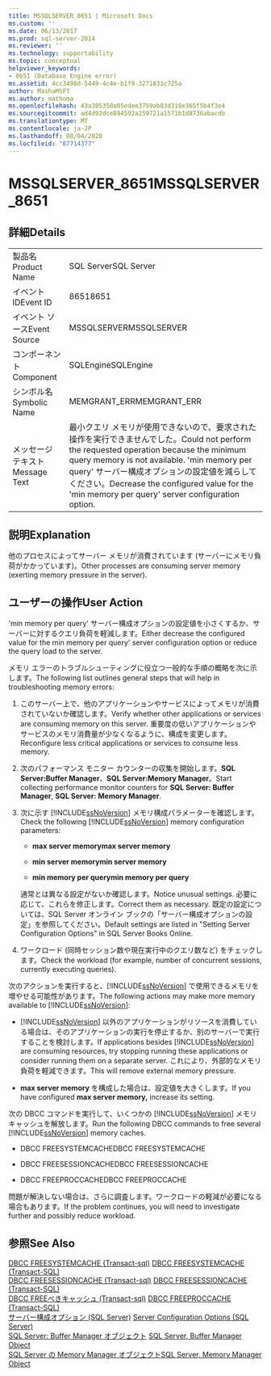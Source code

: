 ```yaml
---
title: MSSQLSERVER_8651 | Microsoft Docs
ms.custom: ''
ms.date: 06/13/2017
ms.prod: sql-server-2014
ms.reviewer: ''
ms.technology: supportability
ms.topic: conceptual
helpviewer_keywords:
- 8651 (Database Engine error)
ms.assetid: 4cc3498d-5449-4c4e-b1f9-3271831c725a
author: MashaMSFT
ms.author: mathoma
ms.openlocfilehash: 43a385350a05edee3759ab83d318e365f5b4f3e4
ms.sourcegitcommit: ad4d92dce894592a259721a1571b1d8736abacdb
ms.translationtype: MT
ms.contentlocale: ja-JP
ms.lasthandoff: 08/04/2020
ms.locfileid: "87714377"
---
```

# <a name="mssqlserver_8651"></a><span data-ttu-id="b1205-102">MSSQLSERVER_8651</span><span class="sxs-lookup"><span data-stu-id="b1205-102">MSSQLSERVER_8651</span></span>
    
## <a name="details"></a><span data-ttu-id="b1205-103">詳細</span><span class="sxs-lookup"><span data-stu-id="b1205-103">Details</span></span>  
  
|||  
|-|-|  
|<span data-ttu-id="b1205-104">製品名</span><span class="sxs-lookup"><span data-stu-id="b1205-104">Product Name</span></span>|<span data-ttu-id="b1205-105">SQL Server</span><span class="sxs-lookup"><span data-stu-id="b1205-105">SQL Server</span></span>|  
|<span data-ttu-id="b1205-106">イベント ID</span><span class="sxs-lookup"><span data-stu-id="b1205-106">Event ID</span></span>|<span data-ttu-id="b1205-107">8651</span><span class="sxs-lookup"><span data-stu-id="b1205-107">8651</span></span>|  
|<span data-ttu-id="b1205-108">イベント ソース</span><span class="sxs-lookup"><span data-stu-id="b1205-108">Event Source</span></span>|<span data-ttu-id="b1205-109">MSSQLSERVER</span><span class="sxs-lookup"><span data-stu-id="b1205-109">MSSQLSERVER</span></span>|  
|<span data-ttu-id="b1205-110">コンポーネント</span><span class="sxs-lookup"><span data-stu-id="b1205-110">Component</span></span>|<span data-ttu-id="b1205-111">SQLEngine</span><span class="sxs-lookup"><span data-stu-id="b1205-111">SQLEngine</span></span>|  
|<span data-ttu-id="b1205-112">シンボル名</span><span class="sxs-lookup"><span data-stu-id="b1205-112">Symbolic Name</span></span>|<span data-ttu-id="b1205-113">MEMGRANT_ERR</span><span class="sxs-lookup"><span data-stu-id="b1205-113">MEMGRANT_ERR</span></span>|  
|<span data-ttu-id="b1205-114">メッセージ テキスト</span><span class="sxs-lookup"><span data-stu-id="b1205-114">Message Text</span></span>|<span data-ttu-id="b1205-115">最小クエリ メモリが使用できないので、要求された操作を実行できませんでした。</span><span class="sxs-lookup"><span data-stu-id="b1205-115">Could not perform the requested operation because the minimum query memory is not available.</span></span> <span data-ttu-id="b1205-116">'min memory per query' サーバー構成オプションの設定値を減らしてください。</span><span class="sxs-lookup"><span data-stu-id="b1205-116">Decrease the configured value for the 'min memory per query' server configuration option.</span></span>|  
  
## <a name="explanation"></a><span data-ttu-id="b1205-117">説明</span><span class="sxs-lookup"><span data-stu-id="b1205-117">Explanation</span></span>  
 <span data-ttu-id="b1205-118">他のプロセスによってサーバー メモリが消費されています (サーバーにメモリ負荷がかかっています)。</span><span class="sxs-lookup"><span data-stu-id="b1205-118">Other processes are consuming server memory (exerting memory pressure in the server).</span></span>  
  
## <a name="user-action"></a><span data-ttu-id="b1205-119">ユーザーの操作</span><span class="sxs-lookup"><span data-stu-id="b1205-119">User Action</span></span>  
 <span data-ttu-id="b1205-120">'min memory per query' サーバー構成オプションの設定値を小さくするか、サーバーに対するクエリ負荷を軽減します。</span><span class="sxs-lookup"><span data-stu-id="b1205-120">Either decrease the configured value for the min memory per query' server configuration option or reduce the query load to the server.</span></span>  
  
 <span data-ttu-id="b1205-121">メモリ エラーのトラブルシューティングに役立つ一般的な手順の概略を次に示します。</span><span class="sxs-lookup"><span data-stu-id="b1205-121">The following list outlines general steps that will help in troubleshooting memory errors:</span></span>  
  
1.  <span data-ttu-id="b1205-122">このサーバー上で、他のアプリケーションやサービスによってメモリが消費されていないか確認します。</span><span class="sxs-lookup"><span data-stu-id="b1205-122">Verify whether other applications or services are consuming memory on this server.</span></span> <span data-ttu-id="b1205-123">重要度の低いアプリケーションやサービスのメモリ消費量が少なくなるように、構成を変更します。</span><span class="sxs-lookup"><span data-stu-id="b1205-123">Reconfigure less critical applications or services to consume less memory.</span></span>  
  
2.  <span data-ttu-id="b1205-124">次のパフォーマンス モニター カウンターの収集を開始します。**SQL Server:Buffer Manager**、**SQL Server:Memory Manager**。</span><span class="sxs-lookup"><span data-stu-id="b1205-124">Start collecting performance monitor counters for **SQL Server: Buffer Manager**, **SQL Server: Memory Manager**.</span></span>  
  
3.  <span data-ttu-id="b1205-125">次に示す [!INCLUDE[ssNoVersion](../../includes/ssnoversion-md.md)] メモリ構成パラメーターを確認します。</span><span class="sxs-lookup"><span data-stu-id="b1205-125">Check the following [!INCLUDE[ssNoVersion](../../includes/ssnoversion-md.md)] memory configuration parameters:</span></span>  
  
    -   <span data-ttu-id="b1205-126">**max server memory**</span><span class="sxs-lookup"><span data-stu-id="b1205-126">**max server memory**</span></span>  
  
    -   <span data-ttu-id="b1205-127">**min server memory**</span><span class="sxs-lookup"><span data-stu-id="b1205-127">**min server memory**</span></span>  
  
    -   <span data-ttu-id="b1205-128">**min memory per query**</span><span class="sxs-lookup"><span data-stu-id="b1205-128">**min memory per query**</span></span>  
  
     <span data-ttu-id="b1205-129">通常とは異なる設定がないか確認します。</span><span class="sxs-lookup"><span data-stu-id="b1205-129">Notice unusual settings.</span></span> <span data-ttu-id="b1205-130">必要に応じて、これらを修正します。</span><span class="sxs-lookup"><span data-stu-id="b1205-130">Correct them as necessary.</span></span> <span data-ttu-id="b1205-131">既定の設定については、SQL Server オンライン ブックの「サーバー構成オプションの設定」を参照してください。</span><span class="sxs-lookup"><span data-stu-id="b1205-131">Default settings are listed in "Setting Server Configuration Options" in SQL Server Books Online.</span></span>  
  
4.  <span data-ttu-id="b1205-132">ワークロード (同時セッション数や現在実行中のクエリ数など) をチェックします。</span><span class="sxs-lookup"><span data-stu-id="b1205-132">Check the workload (for example, number of concurrent sessions, currently executing queries).</span></span>  
  
 <span data-ttu-id="b1205-133">次のアクションを実行すると、[!INCLUDE[ssNoVersion](../../includes/ssnoversion-md.md)] で使用できるメモリを増やせる可能性があります。</span><span class="sxs-lookup"><span data-stu-id="b1205-133">The following actions may make more memory available to [!INCLUDE[ssNoVersion](../../includes/ssnoversion-md.md)]:</span></span>  
  
-   <span data-ttu-id="b1205-134">[!INCLUDE[ssNoVersion](../../includes/ssnoversion-md.md)] 以外のアプリケーションがリソースを消費している場合は、そのアプリケーションの実行を停止するか、別のサーバーで実行することを検討します。</span><span class="sxs-lookup"><span data-stu-id="b1205-134">If applications besides [!INCLUDE[ssNoVersion](../../includes/ssnoversion-md.md)] are consuming resources, try stopping running these applications or consider running them on a separate server.</span></span> <span data-ttu-id="b1205-135">これにより、外部的なメモリ負荷を軽減できます。</span><span class="sxs-lookup"><span data-stu-id="b1205-135">This will remove external memory pressure.</span></span>  
  
-   <span data-ttu-id="b1205-136">**max server memory** を構成した場合は、設定値を大きくします。</span><span class="sxs-lookup"><span data-stu-id="b1205-136">If you have configured **max server memory,** increase its setting.</span></span>  
  
 <span data-ttu-id="b1205-137">次の DBCC コマンドを実行して、いくつかの [!INCLUDE[ssNoVersion](../../includes/ssnoversion-md.md)] メモリ キャッシュを解放します。</span><span class="sxs-lookup"><span data-stu-id="b1205-137">Run the following DBCC commands to free several [!INCLUDE[ssNoVersion](../../includes/ssnoversion-md.md)] memory caches.</span></span>  
  
-   <span data-ttu-id="b1205-138">DBCC FREESYSTEMCACHE</span><span class="sxs-lookup"><span data-stu-id="b1205-138">DBCC FREESYSTEMCACHE</span></span>  
  
-   <span data-ttu-id="b1205-139">DBCC FREESESSIONCACHE</span><span class="sxs-lookup"><span data-stu-id="b1205-139">DBCC FREESESSIONCACHE</span></span>  
  
-   <span data-ttu-id="b1205-140">DBCC FREEPROCCACHE</span><span class="sxs-lookup"><span data-stu-id="b1205-140">DBCC FREEPROCCACHE</span></span>  
  
 <span data-ttu-id="b1205-141">問題が解決しない場合は、さらに調査します。ワークロードの軽減が必要になる場合もあります。</span><span class="sxs-lookup"><span data-stu-id="b1205-141">If the problem continues, you will need to investigate further and possibly reduce workload.</span></span>  
  
## <a name="see-also"></a><span data-ttu-id="b1205-142">参照</span><span class="sxs-lookup"><span data-stu-id="b1205-142">See Also</span></span>  
 <span data-ttu-id="b1205-143">[DBCC FREESYSTEMCACHE &#40;Transact-sql&#41;](/sql/t-sql/database-console-commands/dbcc-freesystemcache-transact-sql) </span><span class="sxs-lookup"><span data-stu-id="b1205-143">[DBCC FREESYSTEMCACHE &#40;Transact-SQL&#41;](/sql/t-sql/database-console-commands/dbcc-freesystemcache-transact-sql) </span></span>  
 <span data-ttu-id="b1205-144">[DBCC FREESESSIONCACHE &#40;Transact-sql&#41;](/sql/t-sql/database-console-commands/dbcc-freesessioncache-transact-sql) </span><span class="sxs-lookup"><span data-stu-id="b1205-144">[DBCC FREESESSIONCACHE &#40;Transact-SQL&#41;](/sql/t-sql/database-console-commands/dbcc-freesessioncache-transact-sql) </span></span>  
 <span data-ttu-id="b1205-145">[DBCC FREEべきキャッシュ &#40;Transact-sql&#41;](/sql/t-sql/database-console-commands/dbcc-freeproccache-transact-sql) </span><span class="sxs-lookup"><span data-stu-id="b1205-145">[DBCC FREEPROCCACHE &#40;Transact-SQL&#41;](/sql/t-sql/database-console-commands/dbcc-freeproccache-transact-sql) </span></span>  
 <span data-ttu-id="b1205-146">[サーバー構成オプション &#40;SQL Server&#41;](../../database-engine/configure-windows/server-configuration-options-sql-server.md) </span><span class="sxs-lookup"><span data-stu-id="b1205-146">[Server Configuration Options &#40;SQL Server&#41;](../../database-engine/configure-windows/server-configuration-options-sql-server.md) </span></span>  
 <span data-ttu-id="b1205-147">[SQL Server: Buffer Manager オブジェクト](../performance-monitor/sql-server-buffer-manager-object.md) </span><span class="sxs-lookup"><span data-stu-id="b1205-147">[SQL Server, Buffer Manager Object](../performance-monitor/sql-server-buffer-manager-object.md) </span></span>  
 [<span data-ttu-id="b1205-148">SQL Server の Memory Manager オブジェクト</span><span class="sxs-lookup"><span data-stu-id="b1205-148">SQL Server, Memory Manager Object</span></span>](../performance-monitor/sql-server-memory-manager-object.md)  
  
  
